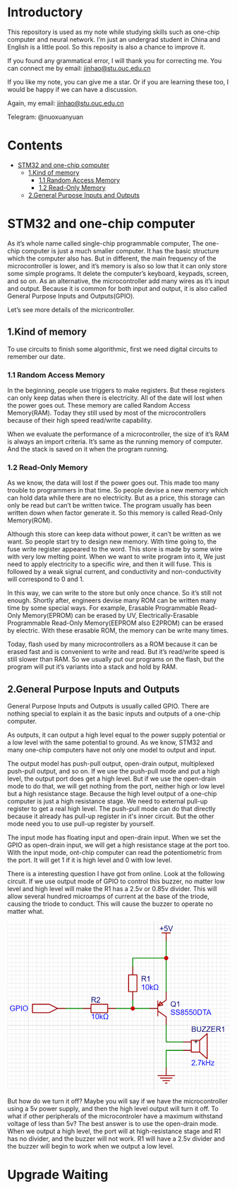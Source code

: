 # Introductory

This repository is used as my note while studying skills such as one-chip computer and neural network.
I’m just an undergrad student in China and English is a little pool.
So this reposity is also a chance to improve it.

If you found any grammatical error, I will thank you for correcting me.
You can connect me by email: jinhao@stu.ouc.edu.cn

If you like my note, you can give me a star.
Or if you are learning these too, I would be happy if we can have a discussion.

Again, my email: jinhao@stu.ouc.edu.cn

Telegram: @nuoxuanyuan

# Contents

- [STM32 and one-chip computer](#s1)
    - [1.Kind of memory](#s1_1)
        - [1.1 Random Access Memory](#s1_1_1)
        - [1.2 Read-Only Memory](#s1_1_2)
    - [2.General Purpose Inputs and Outputs](#s1_2)

<a id="s1"></a>
# STM32 and one-chip computer

As it’s whole name called single-chip programmable computer, The one-chip computer is just a much smaller computer.
It has the basic structure which the computer also has.
But in different, the main frequency of the microcontroller is lower,
and it’s memory is also so low that it can only store some simple programs.
It delete the computer’s keyboard, keypads, screen, and so on.
As an alternative, the microcontroller add many wires as it’s input and output.
Because it is common for both input and output, it is also called General Purpose Inputs and Outputs(GPIO).

Let’s see more details of the micricontroller.

<a id="s1_1"></a>
## 1.Kind of memory

To use circuits to finish some algorithmic, first we need digital circuits to remember our date.

### 1.1 Random Access Memory <a id="s1_1_1"></a>

In the beginning, people use triggers to make registers.
But these registers can only keep datas when there is electricity.
All of the date will lost when the power goes out.
These memory are called Random Access Memory(RAM).
Today they still used by most of the microcontrollers because of their high speed read/write capability.

When we evaluate the performance of a microcontroller, the size of it’s RAM is always an import criteria. It’s same as the running memory of computer. And the stack is saved on it when the program running.

### 1.2 Read-Only Memory <a id="s1_1_2"></a>

As we know, the data will lost if the power goes out. This made too many trouble to programmers in that time. So people devise a new memory which can hold data while there are no electricity. But as a price, this storage can only be read but can’t be written twice. The program usually has been written down when factor generate it. So this memory is called Read-Only Memory(ROM).

Although this store can keep data without power, it can’t be written as we want. So people start try to design new memory. With time going to, the fuse write register appeared to the word. This store is made by some wire with very low melting point. When we want to write program into it, We just need to apply electricity to a specific wire, and then it will fuse. This is followed by a weak signal current, and conductivity and non-conductivity will correspond to 0 and 1. 

In this way, we can write to the store but only once chance. So it’s still not enough. Shortly after, engineers devise many ROM can be written many time by some special ways. For example, Erasable Programmable Read-Only Memory(EPROM) can be erased by UV, Electrically-Erasable Programmable Read-Only Memory(EEPROM also E2PROM) can be erased by electric. With these erasable ROM, the memory can be write many times.

Today, flash used by many microcontrollers as a ROM because it can be erased fast and is convenient to write and read. But it’s read/write speed is still slower than RAM. So we usually put our programs on the flash, but the program will put it’s variants into a stack and hold by RAM.

## 2.General Purpose Inputs and Outputs <a id="s1_2"></a>
General Purpose Inputs and Outputs is usually called GPIO. There are nothing special to explain it as the basic inputs and outputs of a one-chip computer. 

As outputs, it can output a high level equal to the power supply potential or a low level with the same potential to ground. As we know, STM32 and many one-chip computers have not only one model to output and input. 

The output model has push-pull output, open-drain output, multiplexed push-pull output, and so on. If we use the push-pull mode and put a high level, the output port does get a high level. But if we use the open-drain mode to do that, we will get nothing from the port, neither high or low level but a high resistance stage. Because the high level output of a one-chip computer is just a high resistance stage. We need to external pull-up register to get a real high level. The push-pull mode can do that directly because it already has pull-up register in it's inner circuit. But the other mode need you to use pull-up register by yourself.

The input mode has floating input and open-drain input. When we set the GPIO as open-drain input, we will get a high resistance stage at the port too. With the input mode, ont-chip computer can read the potentiometric from the port. It will get 1 if it is high level and 0 with low level.

There is a interesting question I have got from online. Look at the following circuit. If we use output mode of GPIO to control this buzzer, no matter low level and high level will make the R1 has a 2.5v or 0.85v divider. This will allow several hundred microamps of current at the base of the triode, causing the triode to conduct. This will cause the buzzer to operate no matter what.  

![](/img/GPIO.png "")

But how do we turn it off? Maybe you will say if we have the microcontroller using a 5v power supply, and then the high level output will turn it off. To what if other peripherals of the microcontroler have a maximum withstand voltage of less than 5v? The best answer is to use the open-drain mode. When we output a high level, the port will at high-resistance stage and R1 has no divider, and the buzzer will not work. R1 will have a 2.5v divider and the buzzer will begin to work when we output a low level.
# Upgrade Waiting
